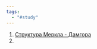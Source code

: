 ```yaml
---
tags:
  - "#study"
---
```

1) [Структура Меркла - Дамгора](https://ru.wikipedia.org/wiki/Структура_Меркла_—_Дамгора)
2) 
